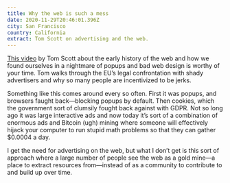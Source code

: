 ```yaml
---
title: Why the web is such a mess
date: 2020-11-29T20:46:01.396Z
city: San Francisco
country: California
extract: Tom Scott on advertising and the web.
---
```

[This video](https://youtu.be/OFRjZtYs3wY) by Tom Scott about the early history of the web and how we found ourselves in a nightmare of popups and bad web design is worthy of your time. Tom walks through the EU’s legal confrontation with shady advertisers and why so many people are incentivized to be jerks.

Something like this comes around every so often. First it was popups, and browsers faught back—blocking popups by default. Then cookies, which the government sort of clumsily fought back against with GDPR. Not so long ago it was large interactive ads and now today it’s sort of a combination of enormous ads and Bitcoin (ugh) mining where someone will effectively hijack your computer to run stupid math problems so that they can gather $0.0004 a day.

I get the need for advertising on the web, but what I don’t get is this sort of approach where a large number of people see the web as a gold mine—a place to extract resources from—instead of as a community to contribute to and build up over time.